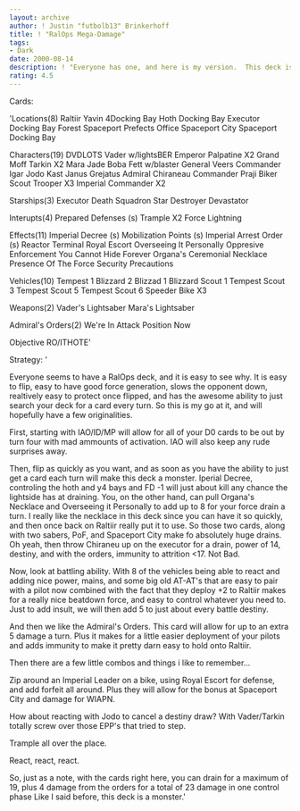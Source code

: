 ```yaml
---
layout: archive
author: ! Justin "futbolb13" Brinkerhoff
title: ! "RalOps Mega-Damage"
tags:
- Dark
date: 2000-08-14
description: ! "Everyone has one, and here is my version.  This deck is an absolute drain monster"
rating: 4.5
---
```

Cards: 

'Locations(8)
Raltiir
Yavin 4Docking Bay
Hoth Docking Bay
Executor Docking Bay
Forest
Spaceport Prefects Office
Spaceport City
Spaceport Docking Bay

Characters(19)
DVDLOTS
Vader w/lightsBER
Emperor Palpatine X2
Grand Moff Tarkin X2
Mara Jade
Boba Fett w/blaster
General Veers
Commander Igar
Jodo Kast
Janus Grejatus
Admiral Chiraneau
Commander Praji
Biker Scout Trooper X3
Imperial Commander X2

Starships(3)
Executor
Death Squadron Star Destroyer
Devastator

Interupts(4)
Prepared Defenses (s)
Trample X2
Force Lightning

Effects(11)
Imperial Decree (s)
Mobilization Points (s)
Imperial Arrest Order (s)
Reactor Terminal
Royal Escort
Overseeing It Personally
Oppresive Enforcement
You Cannot Hide Forever
Organa's Ceremonial Necklace
Presence Of The Force
Security Precautions

Vehicles(10)
Tempest 1
Blizzard 2
Blizzad 1
Blizzard Scout 1
Tempest Scout 3
Tempest Scout 5
Tempest Scout 6
Speeder Bike X3

Weapons(2)
Vader's Lightsaber
Mara's Lightsaber

Admiral's Orders(2)
We're In Attack Position Now

Objective
RO/ITHOTE'

Strategy: '

Everyone seems to have a RalOps deck, and it is easy to see why.  It is easy to flip, easy to have good force generation, slows the opponent down, realtively easy to protect once flipped, and has the awesome ability to just search your deck for a card every turn.  So this is my go at it, and will hopefully have a few originalities.

First, starting with IAO/ID/MP will allow for all of your D0 cards to be out by turn four with mad ammounts of activation.  IAO will also keep any rude surprises away.

Then, flip as quickly as you want, and as soon as you have the ability to just get a card each turn will make this deck a monster.  Iperial Decree, controling the hoth and y4 bays and FD -1 will just about kill any chance the lightside has at draining.  You, on the other hand, can pull Organa's Necklace and Overseeing it Personally to add up to 8 for your force drain a turn.  I really like the necklace in this deck since you can have it so quickly, and then once back on Raltiir really put it to use.  So those two cards, along with two sabers, PoF, and Spaceport City make fo absolutely huge drains. Oh yeah, then throw Chiraneu up on the executor for a drain, power of 14, destiny, and with the orders, immunity to attrition <17.  Not Bad.

Now, look at battling ability.	With 8 of the vehicles being able to react and adding nice power, mains, and some big old AT-AT's that are easy to pair with a pilot now combined with the fact that they deploy +2 to Raltiir makes for a really nice beatdown force, and easy to control whatever you need to.  Just to add insult, we will then add 5 to just about every battle destiny.

And then we like the Admiral's Orders.  This card will allow for up to an extra 5 damage a turn.  Plus it makes for a little easier deployment of your pilots and adds immunity to make it pretty darn easy to hold onto Raltiir.

Then there are a few little combos and things i like to remember...

Zip around an Imperial Leader on a bike, using Royal Escort for defense, and add forfeit all around.  Plus they will allow for the bonus at Spaceport City and damage for WIAPN.

How about reacting with Jodo to cancel a destiny draw?	With Vader/Tarkin totally screw over those EPP's that tried to step.

Trample all over the place.

React, react, react.

So, just as a note, with the cards right here, you can drain for a maximum of 19, plus 4 damage from the orders for a total of 23 damage in one control phase  Like I said before, this deck is a monster.'